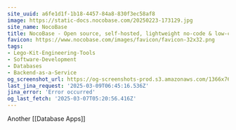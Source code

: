 ```yaml
---
site_uuid: a6fe1d1f-1b18-4457-84a8-830f3ec58af8
image: https://static-docs.nocobase.com/20250223-173129.jpg
site_name: NocoBase
title: NocoBase - Open source, self-hosted, lightweight no-code & low-code development platform
favicon: https://www.nocobase.com/images/favicon/favicon-32x32.png
tags:
- Lego-Kit-Engineering-Tools
- Software-Development
- Databases
- Backend-as-a-Service
og_screenshot_url: https://og-screenshots-prod.s3.amazonaws.com/1366x768/80/false/cc9d5f0f9d5fb7aa0a9561afa1045d7fee9897faf13a562b8afa80d90fee1b37.jpeg
last_jina_request: '2025-03-09T06:45:16.536Z'
jina_error: 'Error occurred'
og_last_fetch: '2025-03-07T05:20:56.416Z'
---
```

Another [[Database Apps]]

